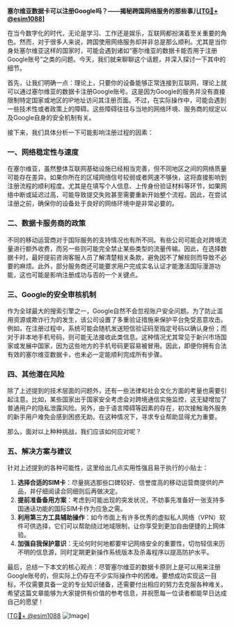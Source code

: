 **塞尔维亚数据卡可以注册Google吗？——揭秘跨国网络服务的那些事儿[[TG💪+ @esim1088](https://t.me/s/esim1088)]**

在当今数字化的时代，无论是学习、工作还是娱乐，互联网都扮演着至关重要的角色。然而，对于很多人来说，跨国使用网络服务却并非总是那么顺利。尤其是当你身处塞尔维亚这样的国家时，可能会遇到诸如“塞尔维亚的数据卡能否用于注册Google账号”之类的问题。今天，我们就来聊聊这个话题，并深入探讨一下其中的细节。

首先，让我们明确一点：理论上，只要你的设备能够正常连接到互联网，理论上就可以通过塞尔维亚的数据卡注册Google账号。这是因为Google的服务并没有直接限制特定国家或地区的IP地址访问其注册页面。不过，在实际操作中，可能会遇到一些技术性或者政策上的障碍。这些障碍往往与当地的网络环境、服务商的规定以及Google自身的安全机制有关。

接下来，我们具体分析一下可能影响注册过程的因素：

### 一、网络稳定性与速度

在塞尔维亚，虽然整体互联网基础设施已经相当完善，但不同地区之间的网络质量可能存在差异。如果你所在的区域网络信号较弱或者网速不够快，这将直接影响到注册流程的顺利程度。尤其是在填写个人信息、上传身份验证材料等环节，如果网络中断或延迟过高，可能导致提交失败甚至需要重新开始整个流程。因此，在尝试注册之前，确保你的设备处于良好的网络环境中是非常必要的。

### 二、数据卡服务商的政策

不同的移动运营商对于国际服务的支持情况也有所不同。有些公司可能会对跨境流量进行额外收费，而另一些则可能完全禁止某些类型的流量传输。因此，在选择数据卡时，最好提前咨询客服人员了解清楚相关条款，避免因不了解规则而导致不必要的麻烦。此外，部分服务商还可能要求用户完成实名认证才能激活国际漫游功能，这也可能是影响注册成功与否的一个关键点。

### 三、Google的安全审核机制

作为全球最大的搜索引擎之一，Google自然不会忽视账户安全问题。为了防止滥用资源或欺诈行为的发生，该公司设置了多重验证措施来保护平台免受恶意攻击。例如，在注册过程中，系统可能会随机发送短信验证码至指定号码以确认身份；而对于非本地手机号码，则可能无法接收此类信息。这种情况尤其常见于新兴市场国家或发展中国家，因为这些地方的手机号码更容易被冒用。因此，即便你拥有合法有效的塞尔维亚数据卡，也未必一定能顺利完成所有步骤。

### 四、其他潜在风险

除了上述提到的技术层面的问题外，还有一些法律和社会文化方面的考量也需要引起注意。比如，某些国家出于国家安全考虑会对跨境通信实施监控，这无疑增加了普通用户的隐私泄露风险。另外，由于语言障碍等因素的存在，初次接触海外服务的新手用户难免会感到困惑无助。在这种情况下，寻求专业帮助显得尤为重要。

那么，面对以上种种挑战，我们应该如何应对呢？

### 五、解决方案与建议

针对上述提到的各种可能性，这里给出几点实用性强且易于执行的小贴士：

1. **选择合适的SIM卡**：尽量挑选那些口碑较好、信誉度高的移动运营商提供的产品，并仔细阅读合同细则后再做决定。
2. **提前准备备用方案**：考虑到可能出现的突发状况，不妨事先准备好一张支持多国通话功能的国际SIM卡作为应急之需。
3. **利用第三方工具辅助操作**：如今市面上有许多优秀的虚拟私人网络（VPN）软件可供选择，它们可以帮助绕过地域限制，让你享受到更加自由便捷的上网体验。
4. **加强自我保护意识**：无论何时何地都要牢记网络安全的重要性，切勿轻信来历不明的信息源，同时定期更新操作系统版本及杀毒程序以提高防护水平。

最后，总结一下本文的核心观点：尽管塞尔维亚的数据卡原则上是可以用来注册Google账号的，但实际上仍存在不少实际操作中的困难。要想成功实现这一目标，不仅需要具备一定的专业知识储备，还需要付出相应的努力去克服各种难关。希望这篇文章能够为大家提供有价值的参考信息，并祝愿每一位读者都能早日达成自己的愿望！

[[TG💪+ @esim1088](https://t.me/s/esim1088) ![Image](https://i.postimg.cc/4NQfJmqS/Snipaste-2025-05-13-00-14-12.png)]